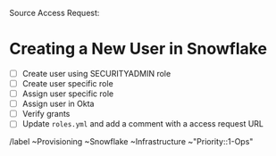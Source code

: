 <!-- format should be something like 'user [de]provisioning - firstname last initual' -->
<!-- example: user provisioning - John S -->


Source Access Request: <!-- link to source  Access Request issue, it should be approved and ready for provisioning -->

# Creating a New User in Snowflake

- [ ] Create user using SECURITYADMIN role
- [ ] Create user specific role
- [ ] Assign user specific role
- [ ] Assign user in Okta
- [ ] Verify grants
- [ ] Update `roles.yml` and add a comment with a access request URL

/label ~Provisioning ~Snowflake ~Infrastructure  ~"Priority::1-Ops"
